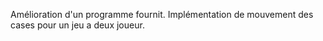 Amélioration d'un programme fournit.
Implémentation de mouvement des cases pour un jeu a deux joueur.
